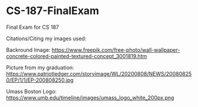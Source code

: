 # CS-187-FinalExam
Final Exam for CS 187 

Citations/Citing my images used:

Backround Image: https://www.freepik.com/free-photo/wall-wallpaper-concrete-colored-painted-textured-concept_3001819.htm

Picture from my graduation: https://www.patriotledger.com/storyimage/WL/20200808/NEWS/200808250/EP/1/1/EP-200808250.jpg

Umass Boston Logo: https://www.umb.edu/timeline/images/umass_logo_white_200px.png
